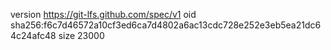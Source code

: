 version https://git-lfs.github.com/spec/v1
oid sha256:f6c7d46572a10cf3ed6ca7d4802a6ac13cdc728e252e3eb5ea21dc64c24afc48
size 23000
